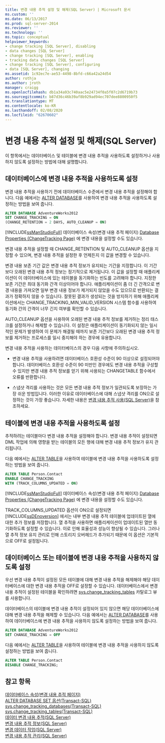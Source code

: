 ```yaml
---
title: 변경 내용 추적 설정 및 해제(SQL Server) | Microsoft 문서
ms.custom: ''
ms.date: 06/13/2017
ms.prod: sql-server-2014
ms.reviewer: ''
ms.technology: ''
ms.topic: conceptual
helpviewer_keywords:
- change tracking [SQL Server], disabling
- data changes [SQL Server]
- change tracking [SQL Server], enabling
- tracking data changes [SQL Server]
- change tracking [SQL Server], configuring
- data [SQL Server], changing
ms.assetid: 1c92ec7e-ae53-4498-8bfd-c66a42a24d54
author: rothja
ms.author: jroth
manager: craigg
ms.openlocfilehash: db1a34a93c740aac5e24734f0a5f07c2d6719b73
ms.sourcegitcommit: b87d36c46b39af8b929ad94ec707dee8800950f5
ms.translationtype: MT
ms.contentlocale: ko-KR
ms.lasthandoff: 02/08/2020
ms.locfileid: "62670602"
---
```

# <a name="enable-and-disable-change-tracking-sql-server"></a>변경 내용 추적 설정 및 해제(SQL Server)
  이 항목에서는 데이터베이스 및 테이블에 변경 내용 추적을 사용하도록 설정하거나 사용하지 않도록 설정하는 방법에 대해 설명합니다.  
  
## <a name="enable-change-tracking-for-a-database"></a>데이터베이스에 변경 내용 추적을 사용하도록 설정  
 변경 내용 추적을 사용하기 전에 데이터베이스 수준에서 변경 내용 추적을 설정해야 합니다. 다음 예에서는 [ALTER DATABASE](/sql/t-sql/statements/alter-database-transact-sql-set-options)를 사용하여 변경 내용 추적을 사용하도록 설정하는 방법을 보여 줍니다.  
  
```sql  
ALTER DATABASE AdventureWorks2012  
SET CHANGE_TRACKING = ON  
(CHANGE_RETENTION = 2 DAYS, AUTO_CLEANUP = ON)  
```  
  
 [!INCLUDE[ssManStudioFull](../../includes/ssmanstudiofull-md.md)] 데이터베이스 속성&#40;변경 내용 추적 페이지&#41; [Database Properties &#40;ChangeTracking Page&#41;](../databases/database-properties-changetracking-page.md) 에 변경 내용을 설정할 수도 있습니다.  
  
 변경 내용 추적을 설정할 때 CHANGE_RETENTION 및 AUTO_CLEANUP 옵션을 지정할 수 있으며, 변경 내용 추적을 설정한 후 언제든지 이 값을 변경할 수 있습니다.  
  
 변경 내용 보존 기간 값은 변경 내용 추적 정보가 유지되는 기간을 지정합니다. 이 기간보다 오래된 변경 내용 추적 정보는 정기적으로 제거됩니다. 이 값을 설정할 때 애플리케이션이 이 데이터베이스에 있는 테이블을 동기화하는 빈도를 고려해야 합니다. 지정한 보존 기간은 최대 동기화 간격 이상이어야 합니다. 애플리케이션이 좀 더 긴 간격으로 변경 내용을 가져오면 일부 변경 내용 정보가 제거되지 않았을 수도 있으므로 반환되는 결과가 정확하지 않을 수 있습니다. 잘못된 결과가 생성되는 것을 방지하기 위해 애플리케이션에서는 CHANGE_TRACKING_MIN_VALID_VERSION 시스템 함수를 사용하여 동기화 간의 간격이 너무 긴지 여부를 확인할 수 있습니다.  
  
 AUTO_CLEANUP 옵션을 사용하여 오래된 변경 내용 추적 정보를 제거하는 정리 태스크를 설정하거나 해제할 수 있습니다. 이 설정은 애플리케이션이 동기화되지 않는 일시적인 문제가 발생하여 이 문제가 해결될 때까지 보존 기간보다 오래된 변경 내용 추적 정보를 제거하는 프로세스를 일시 중지해야 하는 경우에 유용합니다.  
  
 변경 내용 추적을 사용하는 데이터베이스의 경우 다음 사항에 주의하십시오.  
  
-   변경 내용 추적을 사용하려면 데이터베이스 호환성 수준이 90 이상으로 설정되어야 합니다. 데이터베이스 호환성 수준이 90 미만인 경우에도 변경 내용 추적을 구성할 수 있지만 변경 내용 추적 정보를 얻기 위해 사용되는 CHANGETABLE 함수에서 오류를 반환합니다.  
  
-   스냅샷 격리를 사용하는 것은 모든 변경 내용 추적 정보가 일관되도록 보장하는 가장 쉬운 방법입니다. 이러한 이유로 데이터베이스에 대해 스냅샷 격리를 ON으로 설정하는 것이 가장 좋습니다. 자세한 내용은 [변경 내용 추적 사용&#40;SQL Server&#41;](work-with-change-tracking-sql-server.md)을 참조하세요.  
  
## <a name="enable-change-tracking-for-a-table"></a>테이블에 변경 내용 추적을 사용하도록 설정  
 추적하려는 테이블마다 변경 내용 추적을 설정해야 합니다. 변경 내용 추적이 설정되면 DML 작업에 의해 영향을 받는 테이블의 모든 행에 대해 변경 내용 추적 정보가 유지 관리됩니다.  
  
 다음 예에서는 [ALTER TABLE](/sql/t-sql/statements/alter-table-transact-sql)을 사용하여 테이블에 변경 내용 추적을 사용하도록 설정하는 방법을 보여 줍니다.  
  
```sql  
ALTER TABLE Person.Contact  
ENABLE CHANGE_TRACKING  
WITH (TRACK_COLUMNS_UPDATED = ON)  
```  
  
 [!INCLUDE[ssManStudioFull](../../includes/ssmanstudiofull-md.md)] 데이터베이스 속성&#40;변경 내용 추적 페이지&#41; [Database Properties &#40;ChangeTracking Page&#41;](../databases/database-properties-changetracking-page.md) 에 변경 내용을 설정할 수도 있습니다.  
  
 TRACK_COLUMNS_UPDATED 옵션이 ON으로 설정되면 [!INCLUDE[ssDEnoversion](../../includes/ssdenoversion-md.md)] 에서는 내부 변경 내용 추적 테이블에 업데이트된 열에 대한 추가 정보를 저장합니다. 열 추적을 사용하면 애플리케이션이 업데이트된 열만 동기화하도록 설정할 수 있습니다. 이로 인해 효율성과 성능이 향상될 수 있습니다. 그러나 열 추적 정보 유지 관리로 인해 스토리지 오버헤드가 추가되기 때문에 이 옵션은 기본적으로 OFF로 설정됩니다.  
  
## <a name="disable-change-tracking-for-a-database-or-table"></a>데이터베이스 또는 테이블에 변경 내용 추적을 사용하지 않도록 설정  
 우선 변경 내용 추적이 설정된 모든 테이블에 대해 변경 내용 추적을 해제해야 해당 데이터베이스에 대한 변경 내용 추적을 OFF로 설정할 수 있습니다. 데이터베이스에서 변경 내용 추적이 설정된 테이블을 확인하려면 [sys.change_tracking_tables](/sql/relational-databases/system-catalog-views/change-tracking-catalog-views-sys-change-tracking-tables) 카탈로그 뷰를 사용합니다.  
  
 데이터베이스의 테이블에 변경 내용 추적이 설정되어 있지 않으면 해당 데이터베이스에 대해 변경 내용 추적을 해제할 수 있습니다. 다음 예에서는 [ALTER DATABASE](/sql/t-sql/statements/alter-database-transact-sql-set-options)를 사용하여 데이터베이스에 변경 내용 추적을 사용하지 않도록 설정하는 방법을 보여 줍니다.  
  
```sql  
ALTER DATABASE AdventureWorks2012  
SET CHANGE_TRACKING = OFF  
```  
  
 다음 예에서는 [ALTER TABLE](/sql/t-sql/statements/alter-table-transact-sql)을 사용하여 테이블에 변경 내용 추적을 사용하지 않도록 설정하는 방법을 보여 줍니다.  
  
```sql  
ALTER TABLE Person.Contact  
DISABLE CHANGE_TRACKING;  
```  
  
## <a name="see-also"></a>참고 항목  
 [데이터베이스 속성&#40;변경 내용 추적 페이지&#41;](../databases/database-properties-changetracking-page.md)   
 [ALTER DATABASE SET 옵션&#40;Transact-SQL&#41;](/sql/t-sql/statements/alter-database-transact-sql-set-options)   
 [sys.change_tracking_databases&#40;Transact-SQL&#41;](/sql/relational-databases/system-catalog-views/change-tracking-catalog-views-sys-change-tracking-databases)   
 [sys.change_tracking_tables&#40;Transact-SQL&#41;](/sql/relational-databases/system-catalog-views/change-tracking-catalog-views-sys-change-tracking-tables)   
 [데이터 변경 내용 추적&#40;SQL Server&#41;](track-data-changes-sql-server.md)   
 [변경 내용 추적 정보&#40;SQL Server&#41;](../track-changes/about-change-tracking-sql-server.md)   
 [변경 데이터 작업&#40;SQL Server&#41;](work-with-change-data-sql-server.md)   
 [변경 내용 추적 관리&#40;SQL Server&#41;](manage-change-tracking-sql-server.md)  
  
  
